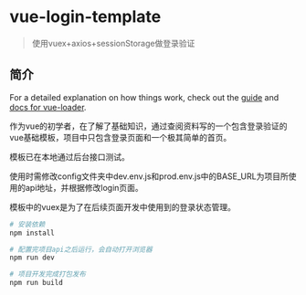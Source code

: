 # vue-login-template

> 使用vuex+axios+sessionStorage做登录验证

## 简介

For a detailed explanation on how things work, check out the [guide](http://vuejs-templates.github.io/webpack/) and [docs for vue-loader](http://vuejs.github.io/vue-loader).

作为vue的初学者，在了解了基础知识，通过查阅资料写的一个包含登录验证的vue基础模板，项目中只包含登录页面和一个极其简单的首页。

模板已在本地通过后台接口测试。

使用时需修改config文件夹中dev.env.js和prod.env.js中的BASE_URL为项目所使用的api地址，并根据修改login页面。

模板中的vuex是为了在后续页面开发中使用到的登录状态管理。

``` bash
# 安装依赖
npm install

# 配置完项目api之后运行，会自动打开浏览器
npm run dev

# 项目开发完成打包发布
npm run build

```
